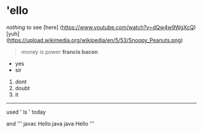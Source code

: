 # 'ello

*nothing* to see [here] (https://www.youtube.com/watch?v=dQw4w9WgXcQ)
[yuh] (https://upload.wikimedia.org/wikipedia/en/5/53/Snoopy_Peanuts.png)

> money is power
**francis bacon**

* yes
* sir

1. dont
2. doubt
3. it

---

used ' ls ' today

and
'''
javac Hello.java
java Hello
'''
